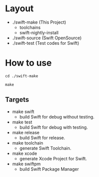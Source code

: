 # Layout

* ./swift-make (This Project)
	* toolchains
	* swift-nightly-install
* ./swift-source (Swift OpenSource)
* ./swift-test (Test codes for Swift)

# How to use

```
cd ./swift-make

make
```

## Targets

* make swift
	* build Swift for debug without testing.
* make test
	* build Swift for debug with testing.
* make release
	* build Swift for release.
* make toolchain
	* generate Swift Toolchain.
* make xcode
	* generate Xcode Project for Swift.
* make swiftpm
	* build Swift Package Manager


